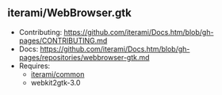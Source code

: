 iterami/WebBrowser.gtk
----------------------

* Contributing: https://github.com/iterami/Docs.htm/blob/gh-pages/CONTRIBUTING.md
* Docs: https://github.com/iterami/Docs.htm/blob/gh-pages/repositories/webbrowser-gtk.md
* Requires:
  * [iterami/common](https://github.com/iterami/common)
  * webkit2gtk-3.0
